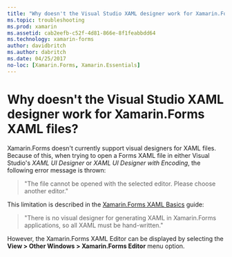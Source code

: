 ```yaml
---
title: "Why doesn't the Visual Studio XAML designer work for Xamarin.Forms XAML files?"
ms.topic: troubleshooting
ms.prod: xamarin
ms.assetid: cab2eefb-c52f-4d81-866e-8f1feabbdd64
ms.technology: xamarin-forms
author: davidbritch
ms.author: dabritch
ms.date: 04/25/2017
no-loc: [Xamarin.Forms, Xamarin.Essentials]
---
```


# Why doesn't the Visual Studio XAML designer work for Xamarin.Forms XAML files?

Xamarin.Forms doesn't currently support visual designers for XAML files. Because of this, when trying to open a Forms XAML file in either Visual Studio's *XAML UI Designer* or *XAML UI Designer with Encoding*, the following error message is thrown:

> "The file cannot be opened with the selected editor. Please choose another editor."

This limitation is described in the [Xamarin.Forms XAML Basics](~/xamarin-forms/xaml/xaml-basics/index.md) guide:

> "There is no visual designer for generating XAML in Xamarin.Forms applications, so all XAML must be hand-written."

However, the Xamarin.Forms XAML Editor can be displayed by selecting the **View > Other Windows > Xamarin.Forms Editor** menu option.
